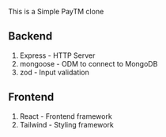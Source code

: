 This is a Simple PayTM clone 

## Backend
1. Express - HTTP Server
2. mongoose - ODM to connect to MongoDB
3. zod - Input validation

## Frontend
1. React - Frontend framework
2. Tailwind - Styling framework
